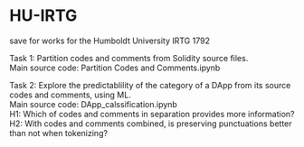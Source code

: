 # HU-IRTG
save for works for the Humboldt University IRTG 1792

Task 1: Partition codes and comments from Solidity source files.\
Main source code: Partition Codes and Comments.ipynb

Task 2: Explore the predictablility of the category of a DApp from its source codes and comments, using ML.\
Main source code: DApp_calssification.ipynb\
  H1: Which of codes and comments in separation provides more information?\
  H2: With codes and comments combined, is preserving punctuations better than not when tokenizing?
